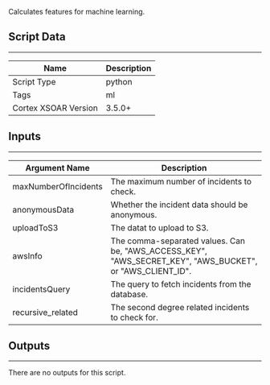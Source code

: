 Calculates features for machine learning. 

## Script Data
---

| **Name** | **Description** |
| --- | --- |
| Script Type | python |
| Tags | ml |
| Cortex XSOAR Version | 3.5.0+ |

## Inputs
---

| **Argument Name** | **Description** |
| --- | --- |
| maxNumberOfIncidents | The maximum number of incidents to check. |
| anonymousData | Whether the incident data should be anonymous. |
| uploadToS3 | The datat to upload to S3. |
| awsInfo | The comma-separated values. Can be, "AWS_ACCESS_KEY", "AWS_SECRET_KEY", "AWS_BUCKET", or "AWS_CLIENT_ID". |
| incidentsQuery | The query to fetch incidents from the database. |
| recursive_related | The second degree related incidents to check for. |

## Outputs
---
There are no outputs for this script.
